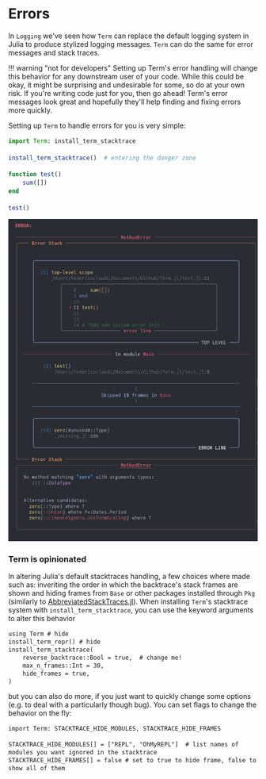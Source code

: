 # Errors

In `Logging` we've seen how `Term` can replace the default logging system in Julia to produce stylized logging messages. `Term` can do the same for error messages and stack traces.


!!! warning "not for developers"
    Setting up Term's error handling will change this behavior for any downstream user of your code. While this could be okay, it might be surprising and undesirable for some, so do at your own risk. If you're writing code just for you, then go ahead! Term's error messages look great and hopefully they'll help finding and fixing errors more quickly.



Setting up `Term` to handle errors for you is very simple:
```Julia
import Term: install_term_stacktrace

install_term_stacktrace()  # entering the danger zone

function test()
    sum([])
end

test()


```

![](stacktrace.png)


### Term is opinionated

In altering Julia's default stacktraces handling, a few choices where made such as: inveriting the order in which the backtrace's stack frames are shown and hiding frames from `Base` or other packages installed through `Pkg` (similarly to [AbbreviatedStackTraces.jl](https://github.com/BioTurboNick/AbbreviatedStackTraces.jl)).
When installing `Term`'s stacktrace system with `install_term_stacktrace`, you can use the keyword arguments to alter this behavior
    
```@example
using Term # hide
install_term_repr() # hide
install_term_stacktrace(
    reverse_backtrace::Bool = true,  # change me!
    max_n_frames::Int = 30,
    hide_frames = true,
)
```

but you can also do more, if you just want to quickly change some options (e.g. to deal with a particularly though bug). You can set flags to change the behavior on the fly:

```@example
import Term: STACKTRACE_HIDE_MODULES, STACKTRACE_HIDE_FRAMES

STACKTRACE_HIDE_MODULES[] = ["REPL", "OhMyREPL"]  # list names of modules you want ignored in the stacktrace
STACKTRACE_HIDE_FRAMES[] = false # set to true to hide frame, false to show all of them
```